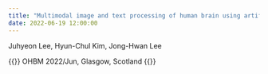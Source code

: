 ```yaml
---
title: "Multimodal image and text processing of human brain using artificial neural networks and fMRI"
date: 2022-06-19 12:00:00
---
```


Juhyeon Lee, Hyun-Chul Kim, Jong-Hwan Lee

{{<format bright-green>}}
OHBM 2022/Jun, Glasgow, Scotland
{{</format>}}
